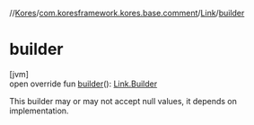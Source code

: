 //[Kores](../../../index.md)/[com.koresframework.kores.base.comment](../index.md)/[Link](index.md)/[builder](builder.md)

# builder

[jvm]\
open override fun [builder](builder.md)(): [Link.Builder](-builder/index.md)

This builder may or may not accept null values, it depends on implementation.
